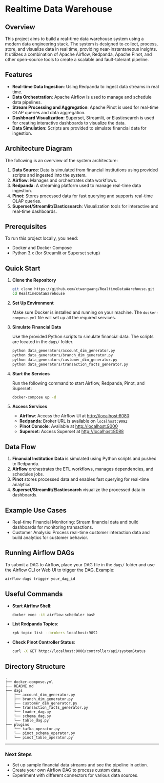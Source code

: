 # Realtime Data Warehouse

## Overview

This project aims to build a real-time data warehouse system using a modern data engineering stack. The system is designed to collect, process, store, and visualize data in real time, providing near-instantaneous insights. It utilizes a combination of Apache Airflow, Redpanda, Apache Pinot, and other open-source tools to create a scalable and fault-tolerant pipeline.

## Features

- **Real-time Data Ingestion**: Using Redpanda to ingest data streams in real time.
- **Data Orchestration**: Apache Airflow is used to manage and schedule data pipelines.
- **Stream Processing and Aggregation**: Apache Pinot is used for real-time OLAP queries and data aggregation.
- **Dashboard Visualization**: Superset, Streamlit, or Elasticsearch is used for creating interactive dashboards to visualize the data.
- **Data Simulation**: Scripts are provided to simulate financial data for ingestion.

## Architecture Diagram

The following is an overview of the system architecture:

1. **Data Source**: Data is simulated from financial institutions using provided scripts and ingested into the system.
2. **Airflow**: Manages and orchestrates data workflows.
3. **Redpanda**: A streaming platform used to manage real-time data ingestion.
4. **Pinot**: Stores processed data for fast querying and supports real-time OLAP queries.
5. **Superset/Streamlit/Elasticsearch**: Visualization tools for interactive and real-time dashboards.

## Prerequisites

To run this project locally, you need:

- Docker and Docker Compose
- Python 3.x (for Streamlit or Superset setup)

## Quick Start

1. **Clone the Repository**

   ```sh
   git clone https://github.com/ctwangwang/RealtimeDataWarehouse.git
   cd RealtimeDataWarehouse
   ```

2. **Set Up Environment**

   Make sure Docker is installed and running on your machine. The `docker-compose.yml` file will set up all the required services.

3. **Simulate Financial Data**

   Use the provided Python scripts to simulate financial data. The scripts are located in the `dags/` folder.

   ```sh
   python data_generators/account_dim_generator.py
   python data_generators/branch_dim_generator.py
   python data_generators/customer_dim_generator.py
   python data_generators/transaction_facts_generator.py
   ```

4. **Start the Services**

   Run the following command to start Airflow, Redpanda, Pinot, and Superset:

   ```sh
   docker-compose up -d
   ```

5. **Access Services**
   
   - **Airflow**: Access the Airflow UI at [http://localhost:8080](http://localhost:8080)
   - **Redpanda**: Broker URL is available on `localhost:9092`
   - **Pinot Console**: Available at [http://localhost:9000](http://localhost:9000)
   - **Superset**: Access Superset at [http://localhost:8088](http://localhost:8088)


## Data Flow

1. **Financial Institution Data** is simulated using Python scripts and pushed to Redpanda.
2. **Airflow** orchestrates the ETL workflows, manages dependencies, and schedules jobs.
3. **Pinot** stores processed data and enables fast querying for real-time analytics.
4. **Superset/Streamlit/Elasticsearch** visualize the processed data in dashboards.

## Example Use Cases

- Real-time Financial Monitoring: Stream financial data and build dashboards for monitoring transactions.
- Customer Analysis: Process real-time customer interaction data and build analytics for customer behavior.

## Running Airflow DAGs

To submit a DAG to Airflow, place your DAG file in the `dags/` folder and use the Airflow CLI or Web UI to trigger the DAG. Example:

```sh
airflow dags trigger your_dag_id
```

## Useful Commands

- **Start Airflow Shell**:

  ```sh
  docker exec -it airflow-scheduler bash
  ```

- **List Redpanda Topics**:

  ```sh
  rpk topic list --brokers localhost:9092
  ```

- **Check Pinot Controller Status**:

  ```sh
  curl -X GET http://localhost:9000/controller/api/systemStatus
  ```

## Directory Structure

```
.
├── docker-compose.yml
├── README.md
├── dags
│   ├── account_dim_generator.py
│   ├── branch_dim_generator.py
│   ├── customer_dim_generator.py
│   └── transaction_facts_generator.py
│   └── loader_dag.py
│   └── schema_dag.py
│   └── table_dag.py
├── plugins
│   └── kafka_operator.py
│   └── pinot_schema_operator.py
│   └── pinot_table_operator.py

```



---

### Next Steps
- Set up sample financial data streams and see the pipeline in action.
- Create your own Airflow DAG to process custom data.
- Experiment with different connectors for various data sources.
